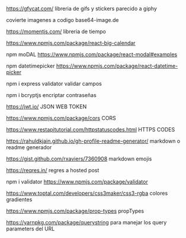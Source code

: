 https://gfycat.com/  libreria de gifs y stickers parecido a giphy

covierte imagenes a codigo  base64-image.de

https://momentjs.com/ libreria de tiempo

https://www.npmjs.com/package/react-big-calendar

npm moDAL https://www.npmjs.com/package/react-modal#examples

npm datetimepicker https://www.npmjs.com/package/react-datetime-picker

npm i express validator validar campos

npm i bcryptjs encriptar contraseñas

https://jwt.io/ JSON WEB TOKEN

https://www.npmjs.com/package/cors CORS

https://www.restapitutorial.com/httpstatuscodes.html HTTPS CODES

https://rahuldkjain.github.io/gh-profile-readme-generator/ markdown o readme generador

https://gist.github.com/rxaviers/7360908  markdown emojis

https://reqres.in/ regres a hosted post

npm i validator https://www.npmjs.com/package/validator

https://www.toptal.com/developers/css3maker/css3-rgba colores gradientes

https://www.npmjs.com/package/prop-types propTypes

https://yarnpkg.com/package/querystring para manejar los query parameters del URL
